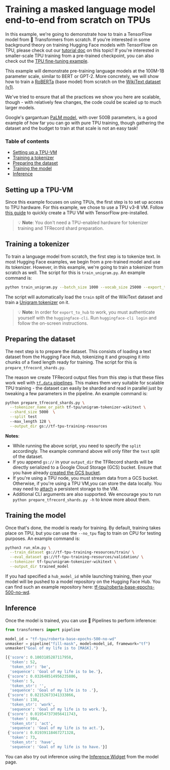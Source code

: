 # Training a masked language model end-to-end from scratch on TPUs

In this example, we're going to demonstrate how to train a TensorFlow model from 🤗 Transformers from scratch. If you're interested in some background theory on training Hugging Face models with TensorFlow on TPU, please check out our 
[tutorial doc](https://huggingface.co/docs/transformers/main/perf_train_tpu_tf) on this topic!
If you're interested in smaller-scale TPU training from a pre-trained checkpoint, you can also check out the  [TPU fine-tuning example](https://colab.research.google.com/github/huggingface/notebooks/blob/main/examples/tpu_training-tf.ipynb).

This example will demonstrate pre-training language models at the 100M-1B parameter scale, similar to BERT or GPT-2. More concretely, we will show how to train a [RoBERTa](https://huggingface.co/docs/transformers/model_doc/roberta) (base model) from scratch on the [WikiText dataset (v1)](https://huggingface.co/datasets/wikitext).

We've tried to ensure that all the practices we show you here are scalable, though - with relatively few changes, the code could be scaled up to much larger models. 

Google's gargantuan [PaLM model](https://arxiv.org/abs/2204.02311), with
over 500B parameters, is a good example of how far you can go with pure TPU training, though gathering the dataset and the budget to train at that scale is not an easy task!

### Table of contents 

- [Setting up a TPU-VM](#setting-up-a-tpu-vm)
- [Training a tokenizer](#training-a-tokenizer)
- [Preparing the dataset](#preparing-the-dataset)
- [Training the model](#training-the-model)
- [Inference](#inference)

## Setting up a TPU-VM

Since this example focuses on using TPUs, the first step is to set up access to TPU hardware. For this example, we chose to use a TPU v3-8 VM. Follow [this guide](https://cloud.google.com/tpu/docs/run-calculation-tensorflow) to quickly create a TPU VM with TensorFlow pre-installed. 

> 💡 **Note**: You don't need a TPU-enabled hardware for tokenizer training and TFRecord shard preparation.

## Training a tokenizer

To train a language model from scratch, the first step is to tokenize text. In most Hugging Face examples, we begin from a pre-trained model and use its tokenizer. However, in this example, we're going to train a tokenizer from scratch as well. The script for this is `train_unigram.py`. An example command is:

```bash 
python train_unigram.py --batch_size 1000 --vocab_size 25000 --export_to_hub
```

The script will automatically load the `train` split of the WikiText dataset and train a [Unigram tokenizer](https://huggingface.co/course/chapter6/7?fw=pt) on it.

> 💡 **Note**: In order for `export_to_hub` to work, you must authenticate yourself with the `huggingface-cli`. Run `huggingface-cli login` and follow the on-screen instructions.

## Preparing the dataset

The next step is to prepare the dataset. This consists of loading a text dataset from the Hugging Face Hub, tokenizing it and grouping it into chunks of a fixed length ready for training. The script for this is `prepare_tfrecord_shards.py`.

The reason we create TFRecord output files from this step is that these files work well with [`tf.data` pipelines](https://www.tensorflow.org/guide/data_performance). This makes them very suitable for scalable TPU training - the dataset can easily be sharded and read in parallel just by tweaking a few parameters in the pipeline. An example command is:

```bash
python prepare_tfrecord_shards.py \
  --tokenizer_name_or_path tf-tpu/unigram-tokenizer-wikitext \
  --shard_size 5000  \
  --split test 
  --max_length 128 \
  --output_dir gs://tf-tpu-training-resources
```

**Notes**:

* While running the above script, you need to specify the `split` accordingly. The example command above will only filter the `test` split of the dataset. 
* If you append `gs://` in your `output_dir` the TFRecord shards will be directly serialized to a Google Cloud Storage (GCS) bucket. Ensure that you have already [created the GCS bucket](https://cloud.google.com/storage/docs). 
* If you're using a TPU node, you must stream data from a GCS bucket. Otherwise, if you're using a TPU VM,you can store the data locally. You may need to [attach](https://cloud.google.com/tpu/docs/setup-persistent-disk) a persistent storage to the VM. 
* Additional CLI arguments are also supported. We encourage you to run `python prepare_tfrecord_shards.py -h` to know more about them.

## Training the model

Once that's done, the model is ready for training. By default, training takes place on TPU, but you can use the `--no_tpu` flag to train on CPU for testing purposes. An example command is:

```bash
python3 run_mlm.py \
  --train_dataset gs://tf-tpu-training-resources/train/ \
  --eval_dataset gs://tf-tpu-training-resources/validation/ \
  --tokenizer tf-tpu/unigram-tokenizer-wikitext \
  --output_dir trained_model  
```

If you had specified a `hub_model_id` while launching training, then your model will be pushed to a model repository on the Hugging Face Hub. You can find such an example repository here:
[tf-tpu/roberta-base-epochs-500-no-wd](https://huggingface.co/tf-tpu/roberta-base-epochs-500-no-wd).

## Inference

Once the model is trained, you can use 🤗 Pipelines to perform inference:

```python
from transformers import pipeline

model_id = "tf-tpu/roberta-base-epochs-500-no-wd"
unmasker = pipeline("fill-mask", model=model_id, framework="tf")
unmasker("Goal of my life is to [MASK].")

[{'score': 0.1003185287117958,
  'token': 52,
  'token_str': 'be',
  'sequence': 'Goal of my life is to be.'},
 {'score': 0.032648514956235886,
  'token': 5,
  'token_str': '',
  'sequence': 'Goal of my life is to .'},
 {'score': 0.02152673341333866,
  'token': 138,
  'token_str': 'work',
  'sequence': 'Goal of my life is to work.'},
 {'score': 0.019547373056411743,
  'token': 984,
  'token_str': 'act',
  'sequence': 'Goal of my life is to act.'},
 {'score': 0.01939118467271328,
  'token': 73,
  'token_str': 'have',
  'sequence': 'Goal of my life is to have.'}]
```

You can also try out inference using the [Inference Widget](https://huggingface.co/tf-tpu/roberta-base-epochs-500-no-wd?text=Goal+of+my+life+is+to+%5BMASK%5D.) from the model page.